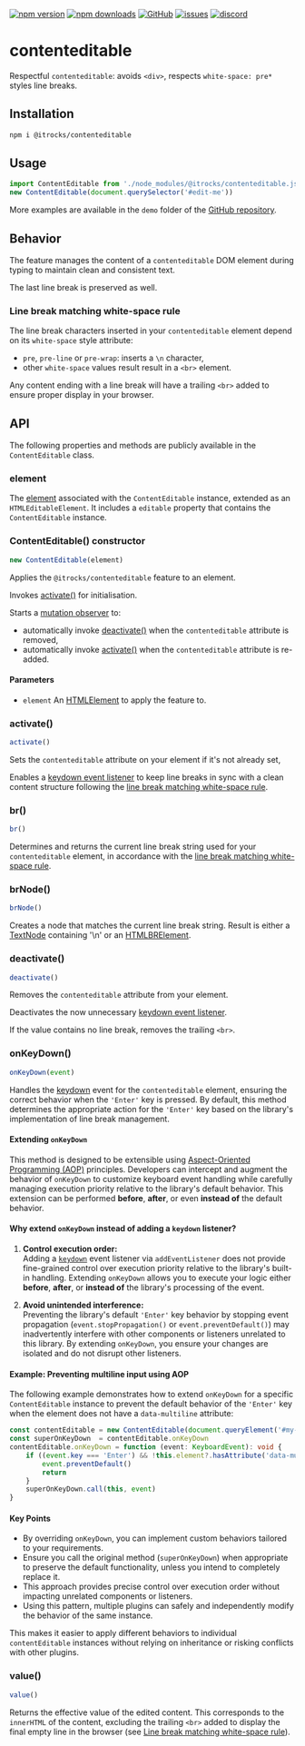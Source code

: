 [![npm version](https://img.shields.io/npm/v/@itrocks/contenteditable?logo=npm)](https://www.npmjs.org/package/@itrocks/contenteditable)
[![npm downloads](https://img.shields.io/npm/dm/@itrocks/contenteditable)](https://www.npmjs.org/package/@itrocks/contenteditable)
[![GitHub](https://img.shields.io/github/last-commit/itrocks-ts/contenteditable?color=2dba4e&label=commit&logo=github)](https://github.com/itrocks-ts/contenteditable)
[![issues](https://img.shields.io/github/issues/itrocks-ts/contenteditable)](https://github.com/itrocks-ts/contenteditable/issues)
[![discord](https://img.shields.io/discord/1314141024020467782?color=7289da&label=discord&logo=discord&logoColor=white)](https://25.re/ditr)

# contenteditable

Respectful `contenteditable`: avoids `<div>`, respects `white-space: pre*` styles line breaks.

## Installation

```bash
npm i @itrocks/contenteditable
```

## Usage

```ts
import ContentEditable from './node_modules/@itrocks/contenteditable.js'
new ContentEditable(document.querySelector('#edit-me'))
```

More examples are available in the `demo` folder of the
[GitHub repository](https://github.com/itrocks-ts/contenteditable).

## Behavior

The feature manages the content of a `contenteditable` DOM element during typing
to maintain clean and consistent text.

The last line break is preserved as well.

### Line break matching white-space rule

The line break characters inserted in your `contenteditable` element
depend on its `white-space` style attribute:
- `pre`, `pre-line` or `pre-wrap`: inserts a `\n` character,
- other `white-space` values result result in a `<br>` element.

Any content ending with a line break will have a trailing `<br>` added to ensure proper display in your browser.

## API

The following properties and methods are publicly available in the `ContentEditable` class.

### element

The [element](#Parameters) associated with the `ContentEditable` instance,
extended as an `HTMLEditableElement`. It includes a `editable` property that contains the `ContentEditable` instance.

### ContentEditable() constructor

```ts
new ContentEditable(element)
```

Applies the `@itrocks/contenteditable` feature to an element.

Invokes [activate()](#activate) for initialisation.

Starts a [mutation observer](http://developer.mozilla.org/docs/Web/API/MutationObserver) to:
- automatically invoke [deactivate()](#deactivate) when the `contenteditable` attribute is removed,
- automatically invoke [activate()](#activate) when the `contenteditable` attribute is re-added.

#### Parameters

- `element` An [HTMLElement](https://developer.mozilla.org/docs/Web/API/HTMLElement) to apply the feature to.

### activate()

```ts
activate()
```

Sets the `contenteditable` attribute on your element if it's not already set,

Enables a [keydown event listener](https://developer.mozilla.org/docs/Web/API/Element/keydown_event)
to keep line breaks in sync with a clean content structure following the
[line break matching white-space rule](#line-break-matching-white-space-rule).

### br()

```ts
br()
```

Determines and returns the current line break string used for your `contenteditable` element,
in accordance with the [line break matching white-space rule](#line-break-matching-white-space-rule).

### brNode()

```ts
brNode()
```

Creates a node that matches the current line break string.
Result is either a [TextNode](https://developer.mozilla.org/docs/Web/API/Document/createTextNode) containing '\n'
or an [HTMLBRElement](https://developer.mozilla.org/docs/Web/API/HTMLBRElement).

### deactivate()

```ts
deactivate()
```

Removes the `contenteditable` attribute from your element.

Deactivates the now unnecessary
[keydown event listener](https://developer.mozilla.org/docs/Web/API/Element/keydown_event).

If the value contains no line break, removes the trailing `<br>`.

### onKeyDown()

```ts
onKeyDown(event)
```

Handles the [keydown](https://developer.mozilla.org/docs/Web/API/Element/keydown_event) event
for the `contenteditable` element, ensuring the correct behavior when the `'Enter'` key is pressed.
By default, this method determines the appropriate action for the `'Enter'` key
based on the library's implementation of line break management.

#### Extending `onKeyDown`

This method is designed to be extensible
using [Aspect-Oriented Programming (AOP)](https://en.wikipedia.org/wiki/Aspect-oriented_programming) principles.
Developers can intercept and augment the behavior of `onKeyDown` to customize keyboard event handling
while carefully managing execution priority relative to the library's default behavior.
This extension can be performed **before**, **after**, or even **instead of** the default behavior.

#### Why extend `onKeyDown` instead of adding a `keydown` listener?

1. **Control execution order:**  
   Adding a [`keydown`](https://developer.mozilla.org/docs/Web/API/EventTarget/addEventListener)
   event listener via `addEventListener` does not provide fine-grained control over execution priority
   relative to the library's built-in handling. Extending `onKeyDown` allows you to execute your logic either **before**,
   **after**, or **instead of** the library's processing of the event.

2. **Avoid unintended interference:**  
   Preventing the library's default `'Enter'` key behavior by stopping event propagation
   (`event.stopPropagation()` or `event.preventDefault()`)
   may inadvertently interfere with other components or listeners unrelated to this library.
   By extending `onKeyDown`, you ensure your changes are isolated and do not disrupt other listeners.

#### Example: Preventing multiline input using AOP

The following example demonstrates how to extend `onKeyDown` for a specific `ContentEditable` instance
to prevent the default behavior of the `'Enter'` key when the element does not have a `data-multiline` attribute:

```ts
const contentEditable = new ContentEditable(document.queryElement('#my-editable'))
const superOnKeyDown  = contentEditable.onKeyDown
contentEditable.onKeyDown = function (event: KeyboardEvent): void {
	if ((event.key === 'Enter') && !this.element?.hasAttribute('data-multiline')) {
		event.preventDefault()
		return
	}
	superOnKeyDown.call(this, event)
}
```

#### Key Points

- By overriding `onKeyDown`, you can implement custom behaviors tailored to your requirements.
- Ensure you call the original method (`superOnKeyDown`) when appropriate to preserve the default functionality,
  unless you intend to completely replace it.
- This approach provides precise control over execution order without impacting unrelated components or listeners.
- Using this pattern, multiple plugins can safely and independently modify the behavior of the same instance.

This makes it easier to apply different behaviors to individual `contentEditable` instances
without relying on inheritance or risking conflicts with other plugins.

### value()

```ts
value()
```

Returns the effective value of the edited content.
This corresponds to the `innerHTML` of the content,
excluding the trailing `<br>` added to display the final empty line in the browser
(see [Line break matching white-space rule](#line-break-matching-white-space-rule)).
